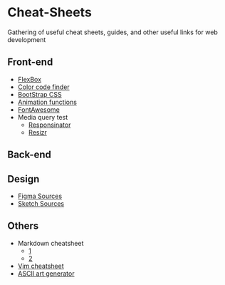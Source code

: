 # Cheat-Sheets
Gathering of useful cheat sheets, guides, and other useful links for web development

## Front-end
  - [FlexBox](https://css-tricks.com/snippets/css/a-guide-to-flexbox/)
  - [Color code finder](https://color.adobe.com/create/color-wheel/)
  - [BootStrap CSS](https://www.w3schools.com/bootstrap/bootstrap_ref_all_classes.asp)
  - [Animation functions](http://easings.net/)
  - [FontAwesome](https://fontawesome.com/icons?d=gallery)
  - Media query test
    - [Responsinator](https://www.responsinator.com/)
    - [Resizr](http://resizr.co/)
  
## Back-end

## Design
  - [Figma Sources](https://www.figmaresources.com/)
  - [Sketch Sources](https://www.sketchappsources.com/tag/web.html)
  
## Others
  - Markdown cheatsheet
    - [1](https://www.markdownguide.org/cheat-sheet/)
    - [2](https://github.com/adam-p/markdown-here/wiki/Markdown-Cheatsheet#links)
  - [Vim cheatsheet](https://vim.rtorr.com/)
  - [ASCII art generator](http://patorjk.com/software/taag/)

